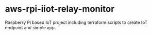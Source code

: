 # aws-rpi-iiot-relay-monitor
Raspberry Pi based IoT project including terraform scripts to create IoT endpoint and simple app.
